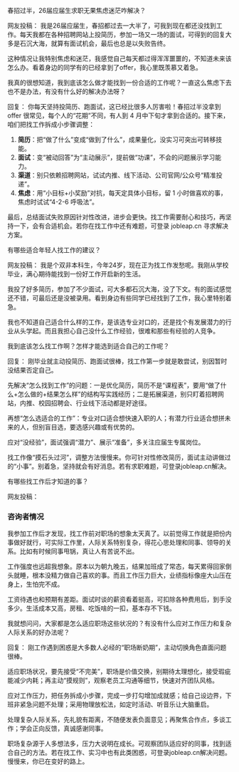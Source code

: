 
春招过半，26届应届生求职无果焦虑迷茫咋解决？ 

网友投稿：
我是26届应届生，春招都过去一大半了，可我到现在都还没找到工作。每天我都在各种招聘网站上投简历，参加一场又一场的面试，可得到的回复大多是石沉大海，就算有面试机会，最后也总是以失败告终。

这种情况让我特别焦虑和迷茫，我感觉自己每天都过得浑浑噩噩的，不知道未来该怎么办。看着身边的同学有的已经拿到了offer，我心里既羡慕又着急。

我真的很想知道，我到底该怎么做才能找到一份合适的工作呢？一直这么焦虑下去也不是办法，有没有什么好的解决办法呀？ 

回复：
你每天坚持投简历、跑面试，这已经比很多人厉害啦！春招过半没拿到 offer 很常见，每个人的“花期”不同，有人到 4 月中下旬才拿到合适的。接下来，咱们把找工作拆成小步骤调整：
1. **简历**：把“做了什么”变成“做到了什么”，成果量化，没实习可突出可转移技能。
2. **面试**：变“被动回答”为“主动展示”，提前做“功课”，不会的问题展示学习能力。
3. **渠道**：别只依赖招聘网站，试试内推、线下活动、公司官网/公众号“精准投递”。
4. **焦虑**：用“小目标+小奖励”对抗，每天定具体小目标，留 1 小时做喜欢的事，焦虑时试试“4-2-6 呼吸法”。

最后，总结面试失败原因针对性改进，进步会更快。找工作需要耐心和技巧，再坚持一下，会有合适机会。若你在找工作中还有难题，可登录 jobleap.cn 寻求解决方案。 



有哪些适合年轻人找工作的建议？ 

网友投稿：
我是个双非本科生，今年24岁，现在正为找工作发愁呢。我刚从学校毕业，满心期待能找到一份好工作开启新的生活。

我投了好多简历，参加了不少面试，可大多都石沉大海，没了下文。有的面试感觉还不错，可最后还是没被录用。看到身边有些同学已经找到了工作，我心里特别着急。

我也不知道自己适合什么样的工作，是该选专业对口的，还是找个有发展潜力的行业从头学起。而且我担心自己没什么工作经验，很难和那些有经验的人竞争。

我到底该怎么找工作啊？怎样才能选到适合自己的工作呢？ 

回复：
刚毕业就主动投简历、跑面试很棒，找工作第一步就是敢尝试，别因暂时没结果否定自己。

先解决“怎么找到工作”的问题：一是优化简历，简历不是“课程表”，要用“做了什么+怎么做的+结果怎么样”的结构写实践经历；二是拓展渠道，别只盯着招聘网站，内推、校园招聘会、行业线下活动都是好途径。

再想“怎么选适合的工作”：专业对口适合想快速入职的人；有潜力行业适合想拼未来的人，但别盲目选，要选感兴趣或有优势的。

应对“没经验”，面试强调“潜力”、展示“准备”，多关注应届生专属岗位。

找工作像“摸石头过河”，调整方法慢慢来。你可针对性修改简历，面试主动讲做过的“小事”。别着急，坚持就会有好消息。若有求职难题，可登录jobleap.cn解决。 



有哪些找工作后才知道的事？ 

网友投稿：
### 咨询者情况
我参加工作后才发现，找工作前对职场的想象太天真了。以前觉得工作就是把份内事做好就行，可实际工作里，人际关系特别复杂，得花心思处理和同事、领导的关系。比如有时候同事甩锅，真让人有苦说不出。

工作强度也远超我想象。原本以为朝九晚五，结果加班成了常态，每天累得回家倒头就睡，根本没精力做自己喜欢的事。而且工作压力巨大，业绩指标像座大山压在身上，生怕完不成。

工资待遇也和预期有差距。面试时谈的薪资看着挺高，可扣除各种费用后，到手没多少。生活成本又高，房租、吃饭啥的一扣，基本存不下钱。

我就想问问，大家都是怎么适应职场这些状况的？有没有什么应对工作压力和复杂人际关系的好办法呢？ 

回复：
刚工作遇到困惑是大多数人必经的“职场断奶期”，主动切换角色直面问题很棒。

适应职场状况，要先接受“不完美”，职场是价值交换，别期待太理想化，接受瑕疵能减少内耗；再主动“摸规则”，观察老员工沟通等细节，快速对齐团队风格。

应对工作压力，把任务拆成小步骤，完成一步打勾增加成就感；给自己设边界，下班非紧急问题不处理；采用物理放松法，如定时活动、听音乐让大脑重启。

处理复杂人际关系，先礼貌有距离，不随便发表负面意见；再聚焦合作点，多谈工作；学会正向反馈，真诚感谢同事。

职场复杂源于人多想法多，压力大说明在成长。可观察团队适应好的同事，找到适合自己的方法。若在找工作、实习中也有此类困惑，可登录jobleap.cn解决问题。慢慢来，你已在变好的路上。 